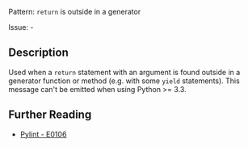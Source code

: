 Pattern: `return` is outside in a generator 

Issue: -

## Description

Used when a `return` statement with an argument is found outside in a generator function or method (e.g. with some `yield` statements). This message can't be emitted when using Python >= 3.3.

## Further Reading

* [Pylint - E0106](http://pylint-messages.wikidot.com/messages:e0106)